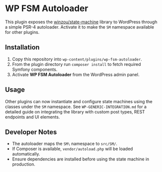 # WP FSM Autoloader

This plugin exposes the [winzou/state-machine](https://github.com/winzou/StateMachine) library to WordPress through a simple PSR-4 autoloader. Activate it to make the `SM` namespace available for other plugins.

## Installation

1. Copy this repository into `wp-content/plugins/wp-fsm-autoloader`.
2. From the plugin directory run `composer install` to fetch required Symfony components.
3. Activate **WP FSM Autoloader** from the WordPress admin panel.

## Usage

Other plugins can now instantiate and configure state machines using the classes under the `SM` namespace. See `WP-GENERIC-INTEGRATION.md` for a detailed guide on integrating the library with custom post types, REST endpoints and UI elements.

## Developer Notes

- The autoloader maps the `SM\` namespace to `src/SM/`.
- If Composer is available, `vendor/autoload.php` will be loaded automatically.
- Ensure dependencies are installed before using the state machine in production.
